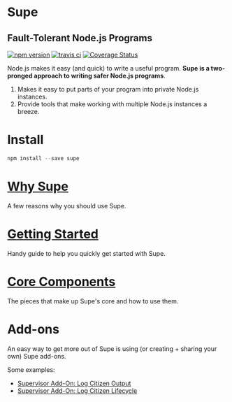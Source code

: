 # Supe
## Fault-Tolerant Node.js Programs

[![npm version](https://badge.fury.io/js/supe.svg)](https://badge.fury.io/js/supe) [![travis ci](https://travis-ci.org/Akamaozu/node-supe.svg?branch=master)](https://travis-ci.org/Akamaozu/node-supe) [![Coverage Status](https://coveralls.io/repos/github/Akamaozu/node-supe/badge.svg?branch=master)](https://coveralls.io/github/Akamaozu/node-supe?branch=master)

Node.js makes it easy (and quick) to write a useful program. **Supe is a two-pronged approach to writing safer Node.js programs**.

1. Makes it easy to put parts of your program into private Node.js instances.
2. Provide tools that make working with multiple Node.js instances a breeze.

# Install
```js
npm install --save supe
```

# [Why Supe](docs/why.md)
A few reasons why you should use Supe.

# [Getting Started](docs/getting-started.md)
Handy guide to help you quickly get started with Supe.

# [Core Components](docs/core-components.md)
The pieces that make up Supe's core and how to use them.

# Add-ons
An easy way to get more out of Supe is using (or creating + sharing your own) Supe add-ons.

Some examples:
- [Supervisor Add-On: Log Citizen Output](https://github.com/Akamaozu/supe-addon-log-citizen-output)
- [Supervisor Add-On: Log Citizen Lifecycle](https://github.com/Akamaozu/supe-addon-log-citizen-lifecycle)
